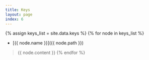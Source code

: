 ```yaml
---
title: Keys
layout: page
index: 6
---
```


{% assign keys_list = site.data.keys %}
{% for node in keys_list %}
  * [{{ node.name }}]({{ node.path }})

  > {{ node.content }}
{% endfor %}

